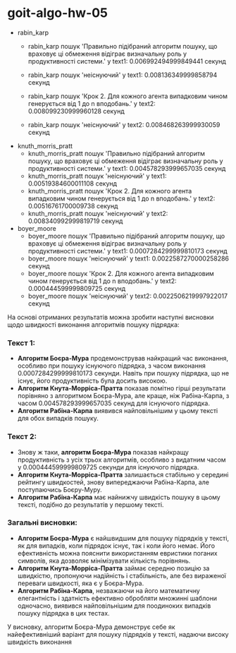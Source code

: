 # goit-algo-hw-05
- rabin_karp
  - rabin_karp пошук 'Правильно підібраний алгоритм пошуку, що враховує ці обмеження відіграє визначальну роль у продуктивності системи.' у text1: 0.006992494999849441 секунд

  - rabin_karp пошук 'неіснуючий' у text1: 0.008136349999858794 секунд
  - rabin_karp пошук 'Крок 2. Для кожного агента випадковим чином генерується від 1 до n вподобань.' у text2: 0.008099230999960128 секунд
  - rabin_karp пошук 'неіснуючий' у text2: 0.008468263999930059 секунд
- knuth_morris_pratt
  - knuth_morris_pratt пошук 'Правильно підібраний алгоритм пошуку, що враховує ці обмеження відіграє визначальну роль у продуктивності системи.' у text1: 0.004578293999657035 секунд
  - knuth_morris_pratt пошук 'неіснуючий' у text1: 0.00519384600011108 секунд
  - knuth_morris_pratt пошук 'Крок 2. Для кожного агента випадковим чином генерується від 1 до n вподобань.' у text2: 0.00516761700009738 секунд
  - knuth_morris_pratt пошук 'неіснуючий' у text2: 0.008340992999819719 секунд
- boyer_moore
  - boyer_moore пошук 'Правильно підібраний алгоритм пошуку, що враховує ці обмеження відіграє визначальну роль у продуктивності системи.' у text1: 0.0007284299999810173 секунд
  - boyer_moore пошук 'неіснуючий' у text1: 0.0022587270000258286 секунд
  - boyer_moore пошук 'Крок 2. Для кожного агента випадковим чином генерується від 1 до n вподобань.' у text2: 0.000444599999809725 секунд
  - boyer_moore пошук 'неіснуючий' у text2: 0.0022506219997922017 секунд

На основі отриманих результатів можна зробити наступні висновки щодо швидкості виконання алгоритмів пошуку підрядка:

### Текст 1:
- **Алгоритм Боєра-Мура** продемонстрував найкращий час виконання, особливо при пошуку існуючого підрядка, з часом виконання 0.0007284299999810173 секунди. Навіть при пошуку підрядка, що не існує, його продуктивність була досить високою.
- **Алгоритм Кнута-Морріса-Пратта** показав помітно гірші результати порівняно з алгоритмом Боєра-Мура, але краще, ніж Рабіна-Карпа, з часом 0.004578293999657035 секунд для існуючого підрядка.
- **Алгоритм Рабіна-Карпа** виявився найповільнішим у цьому тексті для обох випадків пошуку.

### Текст 2:
- Знову ж таки, **алгоритм Боєра-Мура** показав найкращу продуктивність з усіх трьох алгоритмів, особливо з видатним часом у 0.000444599999809725 секунди для існуючого підрядка.
- **Алгоритм Кнута-Морріса-Пратта** залишається стабільно у середині рейтингу швидкостей, знову випереджаючи Рабіна-Карпа, але поступаючись Боєру-Муру.
- **Алгоритм Рабіна-Карпа** має найнижчу швидкість пошуку в цьому тексті, подібно до результатів у першому тексті.

### Загальні висновки:
- **Алгоритм Боєра-Мура** є найшвидшим для пошуку підрядків у тексті, як для випадків, коли підрядок існує, так і коли його немає. Його ефективність можна пояснити використанням евристики поганих символів, яка дозволяє мінімізувати кількість порівнянь.
- **Алгоритм Кнута-Морріса-Пратта** займає середню позицію за швидкістю, пропонуючи надійність і стабільність, але без вираженої переваги швидкості, яка є у Боєра-Мура.
- **Алгоритм Рабіна-Карпа**, незважаючи на його математичну елегантність і здатність ефективно обробляти множинні шаблони одночасно, виявився найповільнішим для поодиноких випадків пошуку підрядка в цих тестах.

У висновку, алгоритм Боєра-Мура демонструє себе як найефективніший варіант для пошуку підрядків у тексті, надаючи високу швидкість виконання